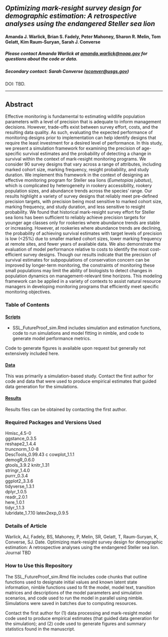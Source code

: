 ## *Optimizing mark-resight survey design for demographic estimation: A retrospective analyses using the endangered Steller sea lion* 

#### Amanda J. Warlick, Brian S. Fadely, Peter Mahoney, Sharon R. Melin, Tom Gelatt, Kim Raum-Suryan, Sarah J. Converse

##### Please contact Amanda Warlick at amanda.warlick@noaa.gov for questions about the code or data.

##### Secondary contact: Sarah Converse (sconver@usgs.gov)

DOI: TBD.

________________________________________________________________________________

## Abstract

Effective monitoring is fundamental to estimating wildlife population parameters with a level of precision that is adequate to inform management decisions. However, trade-offs exist between survey effort, costs, and the resulting data quality. As such, evaluating the expected performance of monitoring designs prior to implementation can help identify designs that require the least investment for a desired level of performance. In this study, we present a simulation framework for examining the precision of age-specific survival estimates and the probability of detecting a change in survival within the context of mark-resight monitoring programs. We consider 90 survey designs that vary across a range of attributes, including marked cohort size, marking frequency, resight probability, and study duration. We implement this framework in the context of designing an effective monitoring program for Steller sea lions (*Eumetopias jubatus*), which is complicated by heterogeneity in rookery accessibility, rookery population sizes, and abundance trends across the species’ range. Our results highlight a variety of survey designs that reliably meet pre-defined precision targets, with precision being most sensitive to marked cohort size, marking frequency, and study duration, and less sensitive to resight probability. We found that historical mark-resight survey effort for Steller sea lions has been sufficient to reliably achieve precision targets for younger age classes only for rookeries where abundance trends are stable or increasing. However, at rookeries where abundance trends are declining, the probability of achieving survival estimates with target levels of precision is low (<25%) due to smaller marked cohort sizes, lower marking frequency at remote sites, and fewer years of available data. We also demonstrate the evaluation of model performance relative to costs to identify the most cost-efficient survey designs. Though our results indicate that the precision of survival estimates for subpopulations of conservation concern can be improved by longer-term monitoring, the constraints of monitoring these small populations may limit the ability of biologists to detect changes in population dynamics on management-relevant time horizons. This modeling framework can be applied in a variety of contexts to assist natural resource managers in developing monitoring programs that efficiently meet specific monitoring objectives. 

### Table of Contents 

#### [Scripts](./scripts)

- SSL_FutureProof_sim.Rmd includes simulation and estimation functions, code to run simulations and model fitting in nimble, and code to generate model performance metrics. 

Code to generate figures is available upon request but generally not extensively included here. 
 
#### [Data](./Data) 

This was primarily a simulation-based study. Contact the first author for code and data that were used to produce empirical estimates that guided data generation for the simulations. 

#### [Results](./results)

Results files can be obtained by contacting the first author.

### Required Packages and Versions Used 

Hmisc_4.5-0       
ggstance_0.3.5   
reshape2_1.4.4    
truncnorm_1.0-8   
DescTools_0.99.43 c
cowplot_1.1.1     
demogR_0.6.0     
gtools_3.9.2
knitr_1.31        
stringr_1.4.0    
purrr_0.3.4       
ggplot2_3.3.6     
tidyverse_1.3.1   
dplyr_1.0.5      
readr_2.0.1       
here_1.0.1        
tidyr_1.1.3       
lubridate_1.7.10 
latex2exp_0.9.5

### Details of Article 

Warlick, AJ, Fadely, BS, Mahoney, P, Melin, SR, Gelatt, T, Raum-Suryan, K, Converse, SJ. Date. Optimizing mark-resight survey design for demographic estimation: A retrospective analyses using the endangered Steller sea lion. Journal TBD

### How to Use this Repository 

The SSL_FutureProof_sim.Rmd file includes code chunks that outline functions used to designate initial values and known latent state information, nimble functions used to fit the model, model text, transition matrices and descriptions of the model parameters and simulation scenarios, and code used to run the model in parallel using nimble. Simulations were saved in batches due to computing resources.

Contact the first author for (1) data processing and mark-resight model code used to produce empirical estimates (that guided data generation for the simulation); and (2) code used to generate figures and summary statistics found in the manuscript.




